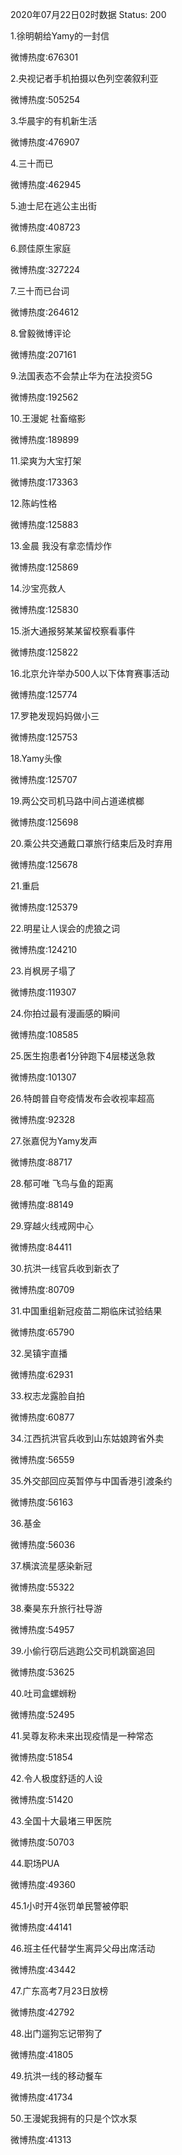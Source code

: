 2020年07月22日02时数据
Status: 200

1.徐明朝给Yamy的一封信

微博热度:676301

2.央视记者手机拍摄以色列空袭叙利亚

微博热度:505254

3.华晨宇的有机新生活

微博热度:476907

4.三十而已

微博热度:462945

5.迪士尼在逃公主出街

微博热度:408723

6.顾佳原生家庭

微博热度:327224

7.三十而已台词

微博热度:264612

8.曾毅微博评论

微博热度:207161

9.法国表态不会禁止华为在法投资5G

微博热度:192562

10.王漫妮 社畜缩影

微博热度:189899

11.梁爽为大宝打架

微博热度:173363

12.陈屿性格

微博热度:125883

13.金晨 我没有拿恋情炒作

微博热度:125869

14.沙宝亮救人

微博热度:125830

15.浙大通报努某某留校察看事件

微博热度:125822

16.北京允许举办500人以下体育赛事活动

微博热度:125774

17.罗艳发现妈妈做小三

微博热度:125753

18.Yamy头像

微博热度:125707

19.两公交司机马路中间占道递槟榔

微博热度:125698

20.乘公共交通戴口罩旅行结束后及时弃用

微博热度:125678

21.重启

微博热度:125379

22.明星让人误会的虎狼之词

微博热度:124210

23.肖枫房子塌了

微博热度:119307

24.你拍过最有漫画感的瞬间

微博热度:108585

25.医生抱患者1分钟跑下4层楼送急救

微博热度:101307

26.特朗普自夸疫情发布会收视率超高

微博热度:92328

27.张嘉倪为Yamy发声

微博热度:88717

28.郁可唯 飞鸟与鱼的距离

微博热度:88149

29.穿越火线戒网中心

微博热度:84411

30.抗洪一线官兵收到新衣了

微博热度:80709

31.中国重组新冠疫苗二期临床试验结果

微博热度:65790

32.吴镇宇直播

微博热度:62931

33.权志龙露脸自拍

微博热度:60877

34.江西抗洪官兵收到山东姑娘跨省外卖

微博热度:56559

35.外交部回应英暂停与中国香港引渡条约

微博热度:56163

36.基金

微博热度:56036

37.横滨流星感染新冠

微博热度:55322

38.秦昊东升旅行社导游

微博热度:54957

39.小偷行窃后逃跑公交司机跳窗追回

微博热度:53625

40.吐司盒螺蛳粉

微博热度:52495

41.吴尊友称未来出现疫情是一种常态

微博热度:51854

42.令人极度舒适的人设

微博热度:51420

43.全国十大最堵三甲医院

微博热度:50703

44.职场PUA

微博热度:49360

45.1小时开4张罚单民警被停职

微博热度:44141

46.班主任代替学生离异父母出席活动

微博热度:43442

47.广东高考7月23日放榜

微博热度:42792

48.出门遛狗忘记带狗了

微博热度:41805

49.抗洪一线的移动餐车

微博热度:41734

50.王漫妮我拥有的只是个饮水泵

微博热度:41313

